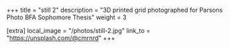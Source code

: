 +++
title = "still 2"
description = "3D printed grid photographed for Parsons Photo BFA Sophomore Thesis"
weight = 3

[extra]
local_image = "/photos/still-2.jpg"
link_to = "https://unsplash.com/@cmrnrd"
+++

